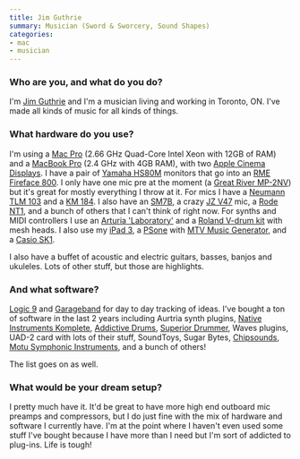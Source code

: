 ```yaml
---
title: Jim Guthrie
summary: Musician (Sword & Sworcery, Sound Shapes)
categories:
- mac
- musician
---
```


### Who are you, and what do you do?

I'm [Jim Guthrie](http://www.jimguthrie.org/ "Jim's website.") and I'm a musician living and working in Toronto, ON. I've made all kinds of music for all kinds of things.

### What hardware do you use?

I'm using a [Mac Pro][mac-pro] (2.66 GHz Quad-Core Intel Xeon with 12GB of RAM) and a [MacBook Pro][macbook-pro] (2.4 GHz with 4GB RAM), with two [Apple Cinema Displays][cinema-display]. I have a pair of [Yamaha HS80M][hs80m] monitors that go into an [RME Fireface 800][fireface-800]. I only have one mic pre at the moment (a [Great River MP-2NV][mp-2nv]) but it's great for mostly everything I throw at it. For mics I have a [Neumann TLM 103][tlm-103] and a [KM 184][km-184]. I also have an [SM7B][], a crazy [JZ V47][vintage-47] mic, a [Rode NT1][rode-nt1-a], and a bunch of others that I can't think of right now. For synths and MIDI controllers I use an [Arturia 'Laboratory'][laboratory] and a [Roland V-drum kit][td-4kx2] with mesh heads. I also use my [iPad 3][ipad-3], a [PSone][] with [MTV Music Generator][mtv-music-generator], and a [Casio SK1][sk-1].

I also have a buffet of acoustic and electric guitars, basses, banjos and ukuleles. Lots of other stuff, but those are highlights.

### And what software?

[Logic 9][logic-pro] and [Garageband][] for day to day tracking of ideas. I've bought a ton of software in the last 2 years including Aurtria synth plugins, [Native Instruments Komplete][komplete], [Addictive Drums][addictive-drums], [Superior Drummer][superior-drummer], Waves plugins, UAD-2 card with lots of their stuff, SoundToys, Sugar Bytes, [Chipsounds][], [Motu Symphonic Instruments][symphonic-instrument], and a bunch of others!

The list goes on as well.

### What would be your dream setup?

I pretty much have it. It'd be great to have more high end outboard mic preamps and compressors, but I do just fine with the mix of hardware and software I currently have. I'm at the point where I haven't even used some stuff I've bought because I have more than I need but I'm sort of addicted to plug-ins. Life is tough!

[cinema-display]: https://en.wikipedia.org/wiki/Apple_Cinema_Display "An LCD display."
[fireface-800]: http://www.rme-audio.de/en_products_fireface_800.php "A FireWire audio interface."
[hs80m]: https://usa.yamaha.com/products/music-production/speakers/hs_series/hs80m/ "Studio speakers."
[ipad-3]: https://www.apple.com/ipad/ "A tablet device with a retina display."
[km-184]: http://www.neumann.com/?lang=en&id=current_microphones&cid=km180_description "A miniature microphone."
[laboratory]: https://www.arturia.com/evolution/en/products/ALE/intro.html "A 49-key MIDI keyboard."
[mac-pro]: https://www.apple.com/mac-pro/ "The Intel-based Mac tower computer."
[macbook-pro]: https://www.apple.com/macbook-pro/ "A laptop."
[mp-2nv]: https://www.amazon.com/Great-River-MP-2NV-Channel-Preamp/dp/B003Y583H0 "A two channel mic preamp."
[psone]: https://en.wikipedia.org/wiki/PlayStation_(console)#PSone "A smaller redesigned version of the original Playstation console."
[rode-nt1-a]: http://www.rodent1a.com/ "A microphone."
[sk-1]: https://en.wikipedia.org/wiki/Casio_SK-1 "A 32 key synthesizer."
[sm7b]: http://www.shure.com/americas/products/microphones/sm/sm7b-vocal-microphone "A dynamic microphone."
[td-4kx2]: http://www.rolandus.com/products/details/1152 "A drum set."
[tlm-103]: http://www.neumann.com/?lang=en&id=current_microphones&cid=tlm103_description "A studio microphone."
[vintage-47]: http://www.jzmic.com/en/products/18 "A microphone."
[addictive-drums]: https://www.amazon.com/Hal-Leonard-Audio-Addictive-Drums/dp/B008FSQQ2K "Drum kit software."
[chipsounds]: https://www.plogue.com/products/chipsounds/ "An 8-bit sound-chip emulator."
[garageband]: https://www.apple.com/mac/garageband/ "An audio recording and editing tool for the Mac."
[komplete]: https://www.native-instruments.com/en/products/komplete/ "An instruments and sound effect collection."
[logic-pro]: https://www.apple.com/logic-pro/ "A professional audio application for the Mac."
[mtv-music-generator]: https://en.wikipedia.org/wiki/MTV_Music_Generator "A basic music creation tool."
[superior-drummer]: https://en.wikipedia.org/wiki/Superior_drummer_2.0 "A drum sampler."
[symphonic-instrument]: http://www.motu.com/products/software/msi "A sound library/instrument."
